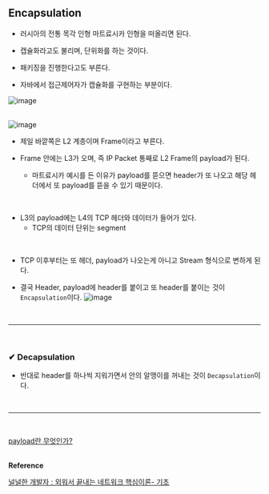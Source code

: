 ## Encapsulation
- 러시아의 전통 목각 인형 마트료시카 인형을 떠올리면 된다.

- 캡슐화라고도 불리며, 단위화를 하는 것이다.

- 패키징을 진행한다고도 부른다.

- 자바에서 접근제어자가 캡슐화를 구현하는 부분이다.

![image](https://github.com/yejun95/Today-I-Learned/assets/121341413/d2cd4ae3-704b-4bd6-8e84-ca145b27cd6f)
<br>
<br>

![image](https://github.com/yejun95/Today-I-Learned/assets/121341413/f9cc2fd2-51d3-4169-a2d9-e37f9446ff47)

- 제일 바깥쪽은 L2 계층이며 Frame이라고 부른다.

- Frame 안에는 L3가 오며, 즉 IP Packet 통째로 L2 Frame의 payload가 된다.
  - 마트료시카 예시를 든 이유가 payload를 뜯으면 header가 또 나오고 해당 헤더에서 또 payload를 뜯을 수 있기 때문이다.
<br>

- L3의 payload에는 L4의 TCP 헤더와 데이터가 들어가 있다.
  - TCP의 데이터 단위는 segment
<br>

- TCP 이후부터는 또 헤더, payload가 나오는게 아니고 Stream 형식으로 변하게 된다.

- 결국 Header, payload에 header를 붙이고 또 header를 붙이는 것이 `Encapsulation`이다.
![image](https://github.com/yejun95/Today-I-Learned/assets/121341413/1efd546a-2c6b-4ce4-8892-e099435183d3)
<br>
<hr>
<br>

### ✔ Decapsulation
- 반대로 header를 하나씩 지워가면서 안의 알맹이를 꺼내는 것이 `Decapsulation`이다.
<br>
<hr>
<br>

[payload란 무엇인가?]()
<br>
<br>

**Reference**<br>

[널널한 개발자 : 외워서 끝내는 네트워크 핵심이론- 기초](https://www.inflearn.com/course/%EB%84%A4%ED%8A%B8%EC%9B%8C%ED%81%AC-%ED%95%B5%EC%8B%AC%EC%9D%B4%EB%A1%A0-%EA%B8%B0%EC%B4%88/dashboard)<br>
